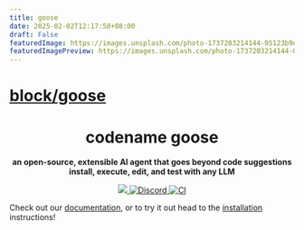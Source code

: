 ```yaml
---
title: goose
date: 2025-02-02T12:17:58+08:00
draft: False
featuredImage: https://images.unsplash.com/photo-1737203214144-05123b9df2da?ixid=M3w0NjAwMjJ8MHwxfHJhbmRvbXx8fHx8fHx8fDE3Mzg0Njk4NTN8&ixlib=rb-4.0.3
featuredImagePreview: https://images.unsplash.com/photo-1737203214144-05123b9df2da?ixid=M3w0NjAwMjJ8MHwxfHJhbmRvbXx8fHx8fHx8fDE3Mzg0Njk4NTN8&ixlib=rb-4.0.3
---
```


# [block/goose](https://github.com/block/goose)

<h1 align="center">
codename goose
</h1>

<p align="center">
  <strong>an open-source, extensible AI agent that goes beyond code suggestions<br>install, execute, edit, and test with any LLM</strong>
</p>

<p align="center">
  <a href="https://opensource.org/licenses/Apache-2.0">
    <img src="https://img.shields.io/badge/License-Apache_2.0-blue.svg">
  </a>
  <a href="https://discord.gg/7GaTvbDwga">
    <img src="https://img.shields.io/discord/1287729918100246654?logo=discord&logoColor=white&label=Join+Us&color=blueviolet" alt="Discord">
  </a>
  <a href="https://github.com/block/goose/actions/workflows/ci.yml">
     <img src="https://img.shields.io/github/actions/workflow/status/block/goose/ci.yml?branch=main" alt="CI">
  </a>
</p>

Check out our [documentation](https://block.github.io/goose), or to try it out head to the [installation](https://block.github.io/goose/docs/getting-started/installation) instructions!


